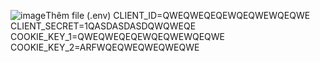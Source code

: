 ![image](https://github.com/TrinhDong1/20110363/assets/95619046/168dfbbd-7d54-41c4-b1d4-d107293cb7e1)Thêm file (.env)
CLIENT_ID=QWEQWEQEQEWQEQWEWQEQWE
CLIENT_SECRET=1QASDASDASDQWQWEQE
COOKIE_KEY_1=QWEQWEQEQEWQEQWEWQEQWE
COOKIE_KEY_2=ARFWQEQWEQWEQWEQWE
